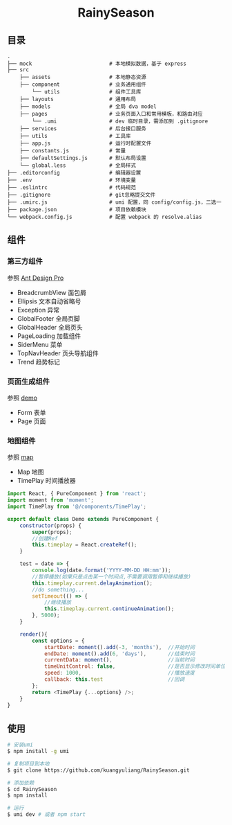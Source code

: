 <h1 align="center">RainySeason</h1>

## 目录
```
.
├── mock                         # 本地模拟数据，基于 express
├── src
    ├── assets                   # 本地静态资源
    ├── component                # 业务通用组件
        └── utils                # 组件工具库
    ├── layouts                  # 通用布局
    ├── models                   # 全局 dva model
    ├── pages                    # 业务页面入口和常用模板，和路由对应
        └── .umi                 # dev 临时目录，需添加到 .gitignore
    ├── services                 # 后台接口服务
    ├── utils                    # 工具库
    ├── app.js                   # 运行时配置文件
    ├── constants.js             # 常量
    ├── defaultSettings.js       # 默认布局设置
    └── global.less              # 全局样式
├── .editorconfig                # 编辑器设置
├── .env                         # 环境变量
├── .eslintrc                    # 代码规范
├── .gitignore                   # git忽略提交文件
├── .umirc.js                    # umi 配置，同 config/config.js，二选一
├── package.json                 # 项目依赖模块
└── webpack.config.js            # 配置 webpack 的 resolve.alias
```

## 组件

### 第三方组件

参照 [Ant Design Pro](https://github.com/ant-design/ant-design-pro/)

- BreadcrumbView 面包屑
- Ellipsis 文本自动省略号
- Exception 异常
- GlobalFooter 全局页脚
- GlobalHeader 全局页头
- PageLoading 加载组件
- SiderMenu 菜单
- TopNavHeader 页头导航组件
- Trend 趋势标记

### 页面生成组件

参照 [demo](./src/pages/test/test.js)

- Form 表单
- Page 页面

### 地图组件

参照 [map](./src/pages/index.js)

- Map 地图
- TimePlay 时间播放器


```javascript
import React, { PureComponent } from 'react';
import moment from 'moment';
import TimePlay from '@/components/TimePlay';

export default class Demo extends PureComponent {
    constructor(props) {
        super(props);
        //创建Ref
        this.timeplay = React.createRef();
    }

    test = date => {
        console.log(date.format('YYYY-MM-DD HH:mm'));
        //暂停播放(如果只是点击某一个时间点,不需要调用暂停和继续播放)
        this.timeplay.current.delayAnimation();
        //do something...
        setTimeout(() => {
            //继续播放
            this.timeplay.current.continueAnimation();
        }, 5000);
    }

    render(){
        const options = {
            startDate: moment().add(-3, 'months'),  //开始时间
            endDate: moment().add(6, 'days'),       //结束时间
            currentData: moment(),                  //当前时间
            timeUnitControl: false,                 //是否显示修改时间单位
            speed: 1000,                            //播放速度
            callback: this.test                     //回调
        };
        return <TimePlay {...options} />;
    }
}
```

## 使用

```bash
# 安装umi
$ npm install -g umi

# 复制项目到本地
$ git clone https://github.com/kuangyuliang/RainySeason.git

# 添加依赖
$ cd RainySeason
$ npm install

# 运行
$ umi dev # 或者 npm start
```